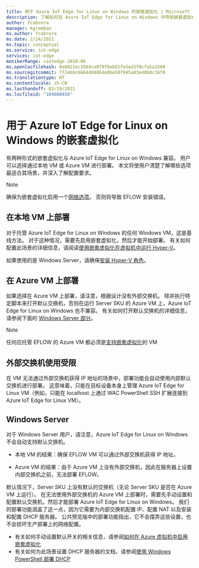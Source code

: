 ```yaml
---
title: 用于 Azure IoT Edge for Linux on Windows 的嵌套虚拟化 | Microsoft Docs
description: 了解如何在 Azure IoT Edge for Linux on Windows 中导航嵌套虚拟化。
author: fcabrera
manager: kgremban
ms.author: fcabrera
ms.date: 2/24/2021
ms.topic: conceptual
ms.service: iot-edge
services: iot-edge
monikerRange: =iotedge-2018-06
ms.openlocfilehash: 0e0021ec3564ca079f9ab02fe5ed3f0cfa5a1560
ms.sourcegitcommit: 772eb9c6684dd4864e0ba507945a83e48b8c16f0
ms.translationtype: HT
ms.contentlocale: zh-CN
ms.lasthandoff: 03/19/2021
ms.locfileid: "104608456"
---
```

# <a name="nested-virtualization-for-azure-iot-edge-for-linux-on-windows"></a>用于 Azure IoT Edge for Linux on Windows 的嵌套虚拟化
有两种形式的嵌套虚拟化与 Azure IoT Edge for Linux on Windows 兼容。 用户可以选择通过本地 VM 或 Azure VM 进行部署。 本文将使用户清楚了解哪些选项最适合其场景，并深入了解配置要求。

> [!NOTE]
>
> 确保为嵌套虚拟化启用一个[网络选项](/virtualization/hyper-v-on-windows/user-guide/nested-virtualization#networking-options)。 否则将导致 EFLOW 安装错误。 

## <a name="deployment-on-local-vm"></a>在本地 VM 上部署
对于托管 Azure IoT Edge for Linux on Windows 的任何 Windows VM，这是基线方法。 对于这种情况，需要先启用嵌套虚拟化，然后才能开始部署。 有关如何配置此场景的详细信息，请阅读[使用嵌套虚拟化在虚拟机中运行 Hyper-V](https://docs.microsoft.com/virtualization/hyper-v-on-windows/user-guide/nested-virtualization)。

如果使用的是 Windows Server，请确保[安装 Hyper-V 角色](https://docs.microsoft.com/windows-server/virtualization/hyper-v/get-started/install-the-hyper-v-role-on-windows-server)。

## <a name="deployment-on-azure-vms"></a>在 Azure VM 上部署
如果选择在 Azure VM 上部署，请注意，根据设计没有外部交换机。 除非执行特定脚本来打开默认交换机，否则在运行 Server SKU 的 Azure VM 上，Azure IoT Edge for Linux on Windows 也不兼容。 有关如何打开默认交换机的详细信息，请参阅下面的 [Windows Server 部分](#windows-server)。 

> [!NOTE]
>
> 任何应托管 EFLOW 的 Azure VM 都必须是[支持嵌套虚拟化](../virtual-machines/acu.md)的 VM


## <a name="limited-use-of-external-switch"></a>外部交换机使用受限
在 VM 无法通过外部交换机获得 IP 地址的场景中，部署功能会自动使用内部默认交换机进行部署。 这意味着，只能在目标设备本身上管理 Azure IoT Edge for Linux VM（例如，只能在 localhost 上通过 WAC PowerShell SSH 扩展连接到 Azure IoT Edge for Linux VM）。

## <a name="windows-server"></a>Windows Server
对于 Windows Server 用户，请注意，Azure IoT Edge for Linux on Windows 不会自动支持默认交换机。

* 本地 VM 的结果：确保 EFLOW VM 可以通过外部交换机获得 IP 地址。

* Azure VM 的结果：由于 Azure VM 上没有外部交换机，因此在服务器上设置内部交换机之前，无法部署 EFLOW。

默认情况下，Server SKU 上没有默认的交换机（无论 Server SKU 是否在 Azure VM 上运行）。 在无法使用外部交换机的 Azure VM 上部署时，需要先手动设置和配置默认交换机，然后才能部署 Azure IoT Edge for Linux on Windows。 我们的部署功能涵盖了这一点，因为它需要为内部交换机配置 IP、配置 NAT 以及安装和配置 DHCP 服务器。 公共预览版中的部署功能指出，它不会摆弄这些设置，也不会损坏生产部署上的网络配置。

* 有关如何手动设置默认开关的相关信息，请参阅[如何在 Azure 虚拟机中启用嵌套虚拟化](https://docs.microsoft.com/azure/virtual-machines/windows/nested-virtualization)
* 有关如何为此场景设置 DHCP 服务器的文档，请参阅[使用 Windows PowerShell 部署 DHCP](https://docs.microsoft.com/windows-server/networking/technologies/dhcp/dhcp-deploy-wps)
